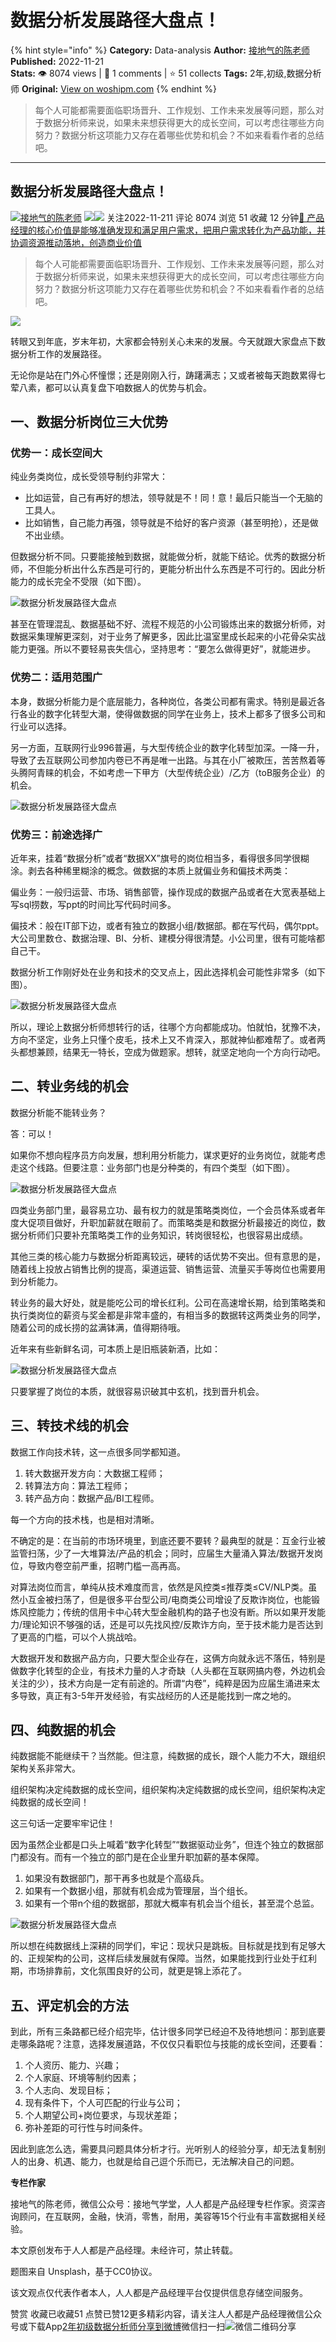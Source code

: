# 数据分析发展路径大盘点！
{% hint style="info" %}
**Category:** Data-analysis
**Author:** [接地气的陈老师](https://www.woshipm.com/u/773891)
**Published:** 2022-11-21  
**Stats:** 👁️ 8074 views | 💬 1 comments | ⭐ 51 collects
**Tags:** 2年,初级,数据分析师
**Original:** [View on woshipm.com](https://www.woshipm.com/data-analysis/5684347.html)
{% endhint %}
> 每个人可能都需要面临职场晋升、工作规划、工作未来发展等问题，那么对于数据分析师来说，如果未来想获得更大的成长空间，可以考虑往哪些方向努力？数据分析这项能力又存在着哪些优势和机会？不如来看看作者的总结吧。

---

## 数据分析发展路径大盘点！

[![](https://image.woshipm.com/wp-files/2019/08/0GkAbc8ZooEsibtWEUNO.png!/both/72x72)](https://www.woshipm.com/u/773891)[接地气的陈老师](https://www.woshipm.com/u/773891) ![](https://static.woshipm.com/tag/1121_1@2x.png)![](https://static.woshipm.com/tag/2103_1@2x.png) 关注2022-11-211 评论 8074 浏览 51 收藏 12 分钟[🔗 产品经理的核心价值是能够准确发现和满足用户需求，把用户需求转化为产品功能，并协调资源推动落地，创造商业价值](https://ke.qidianla.com/courses/90pm)

> 每个人可能都需要面临职场晋升、工作规划、工作未来发展等问题，那么对于数据分析师来说，如果未来想获得更大的成长空间，可以考虑往哪些方向努力？数据分析这项能力又存在着哪些优势和机会？不如来看看作者的总结吧。

![](https://image.woshipm.com/wp-files/2022/11/5SXKBvaS4bpGhSFBMzoe.jpg)

转眼又到年底，岁末年初，大家都会特别关心未来的发展。今天就跟大家盘点下数据分析工作的发展路径。

无论你是站在门外心怀憧憬；还是刚刚入行，踌躇满志；又或者被每天跑数累得七荤八素，都可以认真复盘下咱数据人的优势与机会。

## 一、数据分析岗位三大优势

### 优势一：成长空间大

纯业务类岗位，成长受领导制约非常大：

*   比如运营，自己有再好的想法，领导就是不！同！意！最后只能当一个无脑的工具人。
*   比如销售，自己能力再强，领导就是不给好的客户资源（甚至明抢），还是做不出业绩。

但数据分析不同。只要能接触到数据，就能做分析，就能下结论。优秀的数据分析师，不但能分析出什么东西是可行的，更能分析出什么东西是不可行的。因此分析能力的成长完全不受限（如下图）。

![数据分析发展路径大盘点](https://image.woshipm.com/wp-files/2022/11/eesTTCM2LprQ5zKMG16D.png)

甚至在管理混乱、数据基础不好、流程不规范的小公司锻炼出来的数据分析师，对数据采集理解更深刻，对于业务了解更多，因此比温室里成长起来的小花骨朵实战能力更强。所以不要轻易丧失信心，坚持思考：“要怎么做得更好”，就能进步。

### 优势二：适用范围广

本身，数据分析能力是个底层能力，各种岗位，各类公司都有需求。特别是最近各行各业的数字化转型大潮，使得做数据的同学在业务上，技术上都多了很多公司和行业可以选择。

另一方面，互联网行业996普遍，与大型传统企业的数字化转型加深。一降一升，导致了去互联网公司参加内卷已不再是唯一出路。与其在小厂被欺压，苦苦熬着等头腾阿青睐的机会，不如考虑一下甲方（大型传统企业）/乙方（toB服务企业）的机会。

![数据分析发展路径大盘点](https://image.woshipm.com/wp-files/2022/11/KzEqdhuC2UXszeffDs14.png)

### 优势三：前途选择广

近年来，挂着“数据分析”或者“数据XX”旗号的岗位相当多，看得很多同学很糊涂。剥去各种稀里糊涂的概念。做数据的本质上就偏业务和偏技术两类：

偏业务：一般归运营、市场、销售部管，操作现成的数据产品或者在大宽表基础上写sql捞数，写ppt的时间比写代码时间多。

偏技术：般在IT部下边，或者有独立的数据小组/数据部。都在写代码，偶尔ppt。大公司里数仓、数据治理、BI、分析、建模分得很清楚。小公司里，很有可能啥都自己干。

数据分析工作刚好处在业务和技术的交叉点上，因此选择机会可能性非常多（如下图）。

![数据分析发展路径大盘点](https://image.woshipm.com/wp-files/2022/11/fiOnnKN1w3rHZMFMdRMn.png)

所以，理论上数据分析师想转行的话，往哪个方向都能成功。怕就怕，犹豫不决，方向不坚定，业务上只懂个皮毛，技术上又不肯深入，那就神仙都难帮了。或者两头都想兼顾，结果无一特长，空成为做题家。想转，就坚定地向一个方向行动吧。

## 二、转业务线的机会

数据分析能不能转业务？

答：可以！

如果你不想向程序员方向发展，想利用分析能力，谋求更好的业务岗位，就能考虑走这个线路。但要注意：业务部门也是分种类的，有四个类型（如下图）。

![数据分析发展路径大盘点](https://image.woshipm.com/wp-files/2022/11/6rAtDUzZMpsoNv296nXZ.png)

四类业务部门里，最容易立功、最有权力的就是策略类岗位，一个会员体系或者年度大促项目做好，升职加薪就在眼前了。而策略类是和数据分析最接近的岗位，数据分析师们只要补充策略类工作的业务知识，转岗很轻松，也很容易出成绩。

其他三类的核心能力与数据分析距离较远，硬转的话优势不突出。但有意思的是，随着线上投放占销售比例的提高，渠道运营、销售运营、流量买手等岗位也需要用到分析能力。

转业务的最大好处，就是能吃公司的增长红利。公司在高速增长期，给到策略类和执行类岗位的薪资与奖金都是非常丰盛的，有相当多的数据转这两类业务的同学，随着公司的成长捞的盆满钵满，值得期待哦。

近年来有些新鲜名词，可本质上是旧瓶装新酒，比如：

![数据分析发展路径大盘点](https://image.woshipm.com/wp-files/2022/11/AvEewPLHb5T7laZY3Pw2.png)

只要掌握了岗位的本质，就很容易识破其中玄机，找到晋升机会。

## 三、转技术线的机会

数据工作向技术转，这一点很多同学都知道。

1.  转大数据开发方向：大数据工程师；
2.  转算法方向：算法工程师；
3.  转产品方向：数据产品/BI工程师。

每一个方向的技术栈，也是相对清晰。

不确定的是：在当前的市场环境里，到底还要不要转？最典型的就是：互金行业被监管扫荡，少了一大堆算法/产品的机会；同时，应届生大量涌入算法/数据开发岗位，导致内卷空前严重，招聘门槛一高再高。

对算法岗位而言，单纯从技术难度而言，依然是风控类≤推荐类≤CV/NLP类。虽然小互金被扫荡了，但是很多平台型公司/电商类公司增设了反欺诈岗位，也能锻炼风控能力；传统的信用卡中心转大型金融机构的路子也没有断。所以如果开发能力/理论知识不够强的话，还是可以先找风控/反欺诈方向，至于技术能力是否达到了更高的门槛，可以个人挑战哈。

大数据开发和数据产品方向，只要大型企业存在，这俩方向就永远不落伍，特别是做数字化转型的企业，有技术力量的人才奇缺（人头都在互联网搞内卷，外边机会关注的少），技术方向是一定有前途的。所谓“内卷”，纯粹是因为应届生涌进来太多导致，真正有3-5年开发经验，有实战经历的人还是能找到一席之地的。

## 四、纯数据的机会

纯数据能不能继续干？当然能。但注意，纯数据的成长，跟个人能力不大，跟组织架构关系非常大。

组织架构决定纯数据的成长空间，组织架构决定纯数据的成长空间，组织架构决定纯数据的成长空间！

这三句话一定要牢牢记住！

因为虽然企业都是口头上喊着“数字化转型”“数据驱动业务”，但连个独立的数据部门都没有。而有一个独立的部门是在企业里升职加薪的基本保障。

1.  如果没有数据部门，那干再多也就是个高级兵。
2.  如果有一个数据小组，那就有机会成为管理层，当个组长。
3.  如果有一个带n个组的数据部，那就大概率有机会当个组长，甚至混个总监。

![数据分析发展路径大盘点](https://image.woshipm.com/wp-files/2022/11/kBLDsO26xdyCAEmRszPa.png)

所以想在纯数据线上深耕的同学们，牢记：现状只是跳板。目标就是找到有足够大的、正规架构的公司，这样后续发展就有保障。当然，如果能找到行业处于红利期，市场排靠前，文化氛围良好的公司，就更是锦上添花了。

## 五、评定机会的方法

到此，所有三条路都已经介绍完毕，估计很多同学已经迫不及待地想问：那到底要走哪条路呢？注意，选择发展道路，不仅仅只看职位与技能的成长空间，还要看：

1.  个人资历、能力、兴趣；
2.  个人家庭、环境等制约因素；
3.  个人志向、发现目标；
4.  现有条件下，个人可匹配的行业与公司；
5.  个人期望公司+岗位要求，与现状差距；
6.  弥补差距的可行性与时间条件。

因此到底怎么选，需要具问题具体分析才行。光听别人的经验分享，却无法复制别人的出身、机遇、能力，也就是给自己逗个乐而已，无法解决自己的问题。

**专栏作家**

接地气的陈老师，微信公众号：接地气学堂，人人都是产品经理专栏作家。资深咨询顾问，在互联网，金融，快消，零售，耐用，美容等15个行业有丰富数据相关经验。

本文原创发布于人人都是产品经理。未经许可，禁止转载。

题图来自 Unsplash，基于CC0协议。

该文观点仅代表作者本人，人人都是产品经理平台仅提供信息存储空间服务。

赞赏 收藏已收藏51 点赞已赞12更多精彩内容，请关注人人都是产品经理微信公众号或下载App[2年](https://www.woshipm.com/tag/2%e5%b9%b4)[初级](https://www.woshipm.com/tag/%e5%88%9d%e7%ba%a7)[数据分析师](https://www.woshipm.com/tag/%e6%95%b0%e6%8d%ae%e5%88%86%e6%9e%90%e5%b8%88)[分享到微博](https://service.weibo.com/share/share.php?appkey=2775287854&title=数据分析发展路径大盘点！&url=https://www.woshipm.com/data-analysis/5684347.html&pic=https://image.woshipm.com/wp-files/2022/11/5SXKBvaS4bpGhSFBMzoe.jpg)微信扫一扫![微信二维码](https://api.pwmqr.com/qrcode/create/?url=https://www.woshipm.com/data-analysis/5684347.html)分享